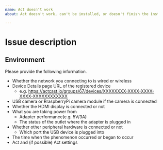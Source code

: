 ```yaml
---
name: Act doesn't work
about: Act doesn't work, can't be installed, or doesn't finish the installation

---
```


# Issue description

## Environment
Please provide the following information.

- Whether the network you connecting to is wired or wireless
- Device Details page URL of the registered device
    - e.g. https://actcast.io/groups/67/devices/XXXXXXXX-XXXX-XXXX-XXXX-XXXXXXXXXXXX
- USB camera or RraspberryPi camera module if the camera is connected
- Whether the HDMI display is connected or not
- What you are taking power from
    - Adapter performance(e.g. 5V/3A)
    - The status of the outlet where the adapter is plugged in
- Whether other peripheral hardware is connected or not
    - Which port the USB device is plugged into
- The time when the phenomenon occurred or began to occur
- Act and (if possible) Act settings

